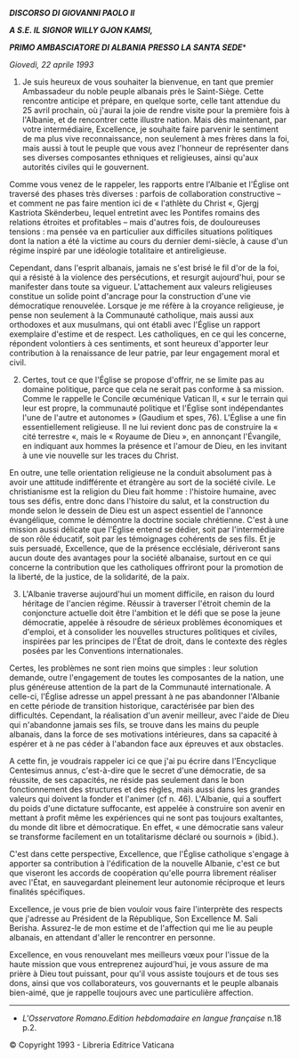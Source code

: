 ***DISCORSO DI GIOVANNI PAOLO II***

***A S.E. IL SIGNOR WILLY GJON KAMSI,***

***PRIMO AMBASCIATORE DI ALBANIA PRESSO LA SANTA SEDE****

*Giovedì, 22 aprile 1993*

1. Je suis heureux de vous souhaiter la bienvenue, en tant que premier Ambassadeur du noble peuple albanais près le Saint-Siège. Cette rencontre anticipe et prépare, en quelque sorte, celle tant attendue du 25 avril prochain, où j'aurai la joie de rendre visite pour la première fois à l'Albanie, et de rencontrer cette illustre nation. Mais dès maintenant, par votre intermédiaire, Excellence, je souhaite faire parvenir le sentiment de ma plus vive reconnaissance, non seulement à mes frères dans la foi, mais aussi à tout le peuple que vous avez l'honneur de représenter dans ses diverses composantes ethniques et religieuses, ainsi qu'aux autorités civiles qui le gouvernent.

Comme vous venez de le rappeler, les rapports entre l'Albanie et l'Église ont traversé des phases très diverses : parfois de collaboration constructive – et comment ne pas faire mention ici de « l'athlète du Christ «, Gjergj Kastriota Skënderbeu, lequel entretint avec les Pontifes romains des relations étroites et profitables – mais d'autres fois, de douloureuses tensions : ma pensée va en particulier aux difficiles situations politiques dont la nation a été la victime au cours du dernier demi-siècle, à cause d'un régime inspiré par une idéologie totalitaire et antireligieuse.

Cependant, dans l'esprit albanais, jamais ne s'est brisé le fil d'or de la foi, qui a résisté à la violence des persécutions, et resurgit aujourd'hui, pour se manifester dans toute sa vigueur. L'attachement aux valeurs religieuses constitue un solide point d'ancrage pour la construction d'une vie démocratique renouvelée. Lorsque je me réfère à la croyance religieuse, je pense non seulement à la Communauté catholique, mais aussi aux orthodoxes et aux musulmans, qui ont établi avec l'Église un rapport exemplaire d'estime et de respect. Les catholiques, en ce qui les concerne, répondent volontiers à ces sentiments, et sont heureux d'apporter leur contribution à la renaissance de leur patrie, par leur engagement moral et civil.

2. Certes, tout ce que l'Église se propose d'offrir, ne se limite pas au domaine politique, parce que cela ne serait pas conforme à sa mission. Comme le rappelle le Concile œcuménique Vatican II, « sur le terrain qui leur est propre, la communauté politique et l'Église sont indépendantes l'une de l'autre et autonomes » (Gaudium et spes, 76). L'Église a une fin essentiellement religieuse. Il ne lui revient donc pas de construire la « cité terrestre «, mais le « Royaume de Dieu », en annonçant l'Évangile, en indiquant aux hommes la présence et l'amour de Dieu, en les invitant à une vie nouvelle sur les traces du Christ.

En outre, une telle orientation religieuse ne la conduit absolument pas à avoir une attitude indifférente et étrangère au sort de la société civile. Le christianisme est la religion du Dieu fait homme : l'histoire humaine, avec tous ses défis, entre donc dans l'histoire du salut, et la construction du monde selon le dessein de Dieu est un aspect essentiel de l'annonce évangélique, comme le démontre la doctrine sociale chrétienne. C'est à une mission aussi délicate que l'Église entend se dédier, soit par l'intermédiaire de son rôle éducatif, soit par les témoignages cohérents de ses fils. Et je suis persuadé, Excellence, que de la présence ecclésiale, dériveront sans aucun doute des avantages pour la société albanaise, surtout en ce qui concerne la contribution que les catholiques offriront pour la promotion de la liberté, de la justice, de la solidarité, de la paix.

3. L'Albanie traverse aujourd'hui un moment difficile, en raison du lourd héritage de l'ancien régime. Réussir à traverser l'étroit chemin de la conjoncture actuelle doit être l'ambition et le défi que se pose la jeune démocratie, appelée à résoudre de sérieux problèmes économiques et d'emploi, et à consolider les nouvelles structures politiques et civiles, inspirées par les principes de l'État de droit, dans le contexte des règles posées par les Conventions internationales.

Certes, les problèmes ne sont rien moins que simples : leur solution demande, outre l'engagement de toutes les composantes de la nation, une plus généreuse attention de la part de la Communauté internationale. A celle-ci, l'Église adresse un appel pressant à ne pas abandonner l'Albanie en cette période de transition historique, caractérisée par bien des difficultés. Cependant, la réalisation d'un avenir meilleur, avec l'aide de Dieu qui n'abandonne jamais ses fils, se trouve dans les mains du peuple albanais, dans la force de ses motivations intérieures, dans sa capacité à espérer et à ne pas céder à l'abandon face aux épreuves et aux obstacles.

A cette fin, je voudrais rappeler ici ce que j'ai pu écrire dans l'Encyclique Centesimus annus, c'est-à-dire que le secret d'une démocratie, de sa réussite, de ses capacités, ne réside pas seulement dans le bon fonctionnement des structures et des règles, mais aussi dans les grandes valeurs qui doivent la fonder et l'animer (cf n. 46). L'Albanie, qui a souffert du poids d'une dictature suffocante, est appelée à construire son avenir en mettant à profit même les expériences qui ne sont pas toujours exaltantes, du monde dit libre et démocratique. En effet, « une démocratie sans valeur se transforme facilement en un totalitarisme déclaré ou sournois » (ibid.).

C'est dans cette perspective, Excellence, que l'Église catholique s'engage à apporter sa contribution à l'édification de la nouvelle Albanie, c'est ce but que viseront les accords de coopération qu'elle pourra librement réaliser avec l'État, en sauvegardant pleinement leur autonomie réciproque et leurs finalités spécifiques.

Excellence, je vous prie de bien vouloir vous faire l'interprète des respects que j'adresse au Président de la République, Son Excellence M. Sali Berisha. Assurez-le de mon estime et de l'affection qui me lie au peuple albanais, en attendant d'aller le rencontrer en personne.

Excellence, en vous renouvelant mes meilleurs vœux pour l'issue de la haute mission que vous entreprenez aujourd'hui, je vous assure de ma prière à Dieu tout puissant, pour qu'il vous assiste toujours et de tous ses dons, ainsi que vos collaborateurs, vos gouvernants et le peuple albanais bien-aimé, que je rappelle toujours avec une particulière affection.

* * *

* *L'Osservatore Romano.Edition hebdomadaire en langue française* n.18 p.2.

© Copyright 1993 - Libreria Editrice Vaticana